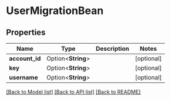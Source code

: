 # UserMigrationBean

## Properties

Name | Type | Description | Notes
------------ | ------------- | ------------- | -------------
**account_id** | Option<**String**> |  | [optional]
**key** | Option<**String**> |  | [optional]
**username** | Option<**String**> |  | [optional]

[[Back to Model list]](../README.md#documentation-for-models) [[Back to API list]](../README.md#documentation-for-api-endpoints) [[Back to README]](../README.md)


